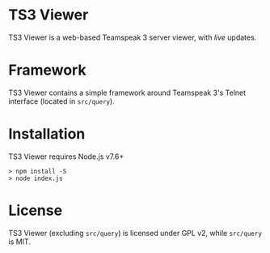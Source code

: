 # TS3 Viewer

TS3 Viewer is a web-based Teamspeak 3 server viewer, with _live_ updates.

# Framework

TS3 Viewer contains a simple framework around Teamspeak 3's Telnet interface (located in `src/query`).

# Installation

TS3 Viewer requires Node.js v7.6+

```
> npm install -S
> node index.js
```

# License

TS3 Viewer (excluding `src/query`) is licensed under GPL v2, while `src/query` is MIT.
